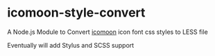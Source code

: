 icomoon-style-convert
=====================

A Node.js Module to Convert [icomoon](https://icomoon.io/) icon font css styles to LESS file

Eventually will add Stylus and SCSS support
